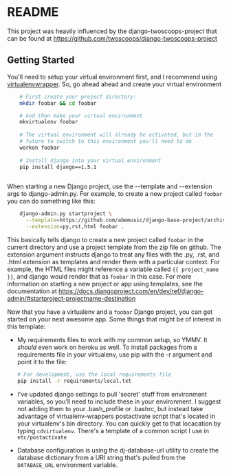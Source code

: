 # README

This project was heavily influenced by the django-twoscoops-project that can
be found at https://github.com/twoscoops/django-twoscoops-project

## Getting Started

You'll need to setup your virtual environment first, and I recommend using
[virtualenvwrapper]. So, go ahead ahead and create your virtual environment

```bash
    # First create your project directory:
    mkdir foobar && cd foobar

    # And then make your virtual environment
    mkvirtualenv foobar
    
    # The virtual environment will already be activated, but in the 
    # future to switch to this environment you'll need to do
    workon foobar
    
    # Install django into your virtual environment
    pip install django==1.5.1
    
```

When starting a new Django project, use the --template and --extension args
to django-admin.py. For example, to create a new project called `foobar` you
can do something like this:

```bash
    django-admin.py startproject \
      --template=https://github.com/abemusic/django-base-project/archive/master.zip \
      --extension=py,rst,html foobar .
```
    
This basically tells django to create a new project called `foobar` in the 
current directory and use a project template from the zip file on github. 
The extension argument instructs django to treat any files with the .py, .rst, 
and .html extension as templates and render them with a particular context. 
For example, the HTML files might reference a variable called `{{ project_name }}`, 
and django would render that as `foobar` in this case. For more information on 
starting a new project or app using templates, see the documentation at 
https://docs.djangoproject.com/en/dev/ref/django-admin/#startproject-projectname-destination

Now that you have a virtualenv and a `foobar` Django project, you can get started
on your next awesome app. Some things that might be of interest in this template:

* My requirements files to work with my common setup, so YMMV. It *should* even
  work on heroku as well. To install packages from a requirements file in your 
  virtualenv, use pip with the -r argument and point it to the file:

    ```bash
    # For development, use the local requirements file
    pip install -r requirements/local.txt
    ```
* I've updated django settings to pull 'secret' stuff from environment variables,
  so you'll need to include these in your environment. I suggest not adding them
  to your .bash_profile or .bashrc, but instead take advantage of virtualenv-wrappers
  postactivate script that's located in your virtualenv's bin directory. You can 
  quickly get to that locacation by typing `cdvirtualenv`. There's a template of
  a common script I use in `etc/postactivate`
* Database configuration is using the dj-database-url utility to create the database
  dictionary from a URI string that's pulled from the `DATABASE_URL` environment
  variable.


[virtualenvwrapper]: https://bitbucket.org/dhellmann/virtualenvwrapper
